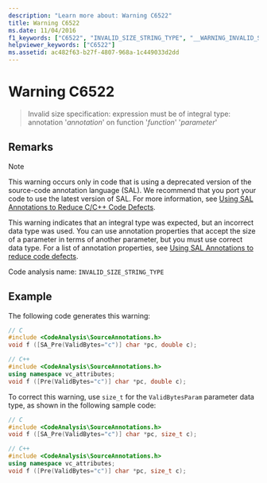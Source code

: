 ```yaml
---
description: "Learn more about: Warning C6522"
title: Warning C6522
ms.date: 11/04/2016
f1_keywords: ["C6522", "INVALID_SIZE_STRING_TYPE", "__WARNING_INVALID_SIZE_STRING_TYPE"]
helpviewer_keywords: ["C6522"]
ms.assetid: ac482f63-b27f-4807-968a-1c449033d2dd
---
```

# Warning C6522

> Invalid size specification: expression must be of integral type: annotation '*annotation*' on function '*function*' '*parameter*'

## Remarks

> [!NOTE]
> This warning occurs only in code that is using a deprecated version of the source-code annotation language (SAL). We recommend that you port your code to use the latest version of SAL. For more information, see [Using SAL Annotations to Reduce C/C++ Code Defects](../code-quality/using-sal-annotations-to-reduce-c-cpp-code-defects.md).

This warning indicates that an integral type was expected, but an incorrect data type was used. You can use annotation properties that accept the size of a parameter in terms of another parameter, but you must use correct data type. For a list of annotation properties, see [Using SAL Annotations to reduce code defects](using-sal-annotations-to-reduce-c-cpp-code-defects.md).

Code analysis name: `INVALID_SIZE_STRING_TYPE`

## Example

The following code generates this warning:

```cpp
// C
#include <CodeAnalysis\SourceAnnotations.h>
void f ([SA_Pre(ValidBytes="c")] char *pc, double c);

// C++
#include <CodeAnalysis\SourceAnnotations.h>
using namespace vc_attributes;
void f ([Pre(ValidBytes="c")] char *pc, double c);
```

To correct this warning, use `size_t` for the `ValidBytesParam` parameter data type, as shown in the following sample code:

```cpp
// C
#include <CodeAnalysis\SourceAnnotations.h>
void f ([SA_Pre(ValidBytes="c")] char *pc, size_t c);

// C++
#include <CodeAnalysis\SourceAnnotations.h>
using namespace vc_attributes;
void f ([Pre(ValidBytes="c")] char *pc, size_t c);
```
